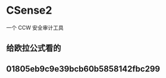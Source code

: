 # CSense2
一个 CCW 安全审计工具
## 给欧拉公式看的
## 01805eb9c9e39bcb60b5858142fbc299
<a href='https://raw.githubusercontent.com/noobsblock/CSense2/refs/heads/main/CSense2.js' alt='链接'>
